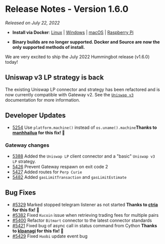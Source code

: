 # Release Notes - Version 1.6.0

*Released on July 22, 2022*

- **Install via Docker**: [Linux](/installation/docker/#linuxubuntu) | [Windows](/installation/docker/#windows) | [macOS](/installation/docker/#macos) | [Raspberry Pi](/installation/raspberry-pi/#install-via-docker)

- **Binary builds are no longer supported. Docker and Source are now the only supported methods of install.**

We are very excited to ship the July 2022 Hummingbot release (v1.6.0) today!

## Uniswap v3 LP strategy is back

The existing Uniswap LP connector and strategy has been refactored and is now currently compatible with Gateway v2.
See the [`Uniswap v3`](/strategies/uniswap-v3-lp) documentation for more information.

## Developer Updates

- [5254](https://github.com/hummingbot/hummingbot/pull/5254) Use `platform.machine()` instead of `os.uname().machine`**Thanks to [manhhailua](https://github.com/manhhailua) for this fix! 🙏**

### Gateway changes

- [5388](https://github.com/hummingbot/hummingbot/pull/5388) Added the `Uniswap LP` client connector and a "basic" `Uniswap v3 LP` strategy.
- [5426](https://github.com/hummingbot/hummingbot/pull/5426) Prevent Gateway respawn on exit code 2
- [5427](https://github.com/hummingbot/hummingbot/pull/5427) Added routes for `Perp Curie`
- [5482](https://github.com/hummingbot/hummingbot/pull/5482) Added `gasLimitTransaction` and `gasLimitEstimate`

## Bug Fixes

- [#5329](https://github.com/hummingbot/hummingbot/issues/5329) Marked stopped telegram listener as not started **Thanks to [ctria](https://github.com/ctria) for this fix! 🙏**
- [#5382](https://github.com/hummingbot/hummingbot/issues/5382) Fixed `Kucoin` issue when retrieving trading fees for multiple pairs
- [#5400](https://github.com/hummingbot/hummingbot/issues/5400) Refactor `Bitmart` connector to the latest connector standards
- [#5421](https://github.com/hummingbot/hummingbot/pull/5421) Fixed bug of async call in status command from Cython **Thanks to [klpanagi](https://github.com/klpanagi) for this fix! 🙏**
- [#5429](https://github.com/hummingbot/hummingbot/pull/5429) Fixed `Huobi` update event bug
